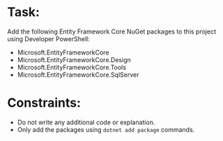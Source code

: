 ﻿# Task:
Add the following Entity Framework Core NuGet packages to this project using Developer PowerShell:

- Microsoft.EntityFrameworkCore
- Microsoft.EntityFrameworkCore.Design
- Microsoft.EntityFrameworkCore.Tools
- Microsoft.EntityFrameworkCore.SqlServer

# Constraints:
- Do not write any additional code or explanation.
- Only add the packages using `dotnet add package` commands.
